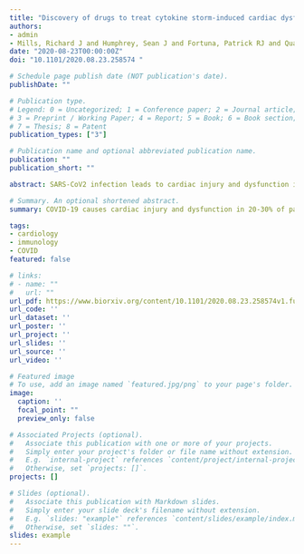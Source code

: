 ```yaml
---
title: "Discovery of drugs to treat cytokine storm-induced cardiac dysfunction using human cardiac organoids"
authors:
- admin
- Mills, Richard J and Humphrey, Sean J and Fortuna, Patrick RJ and Quaife-Ryan, Gregory A and Mehdiabadi, Neda R and Devil{\'e}e, Lynn and Voges, Holly K and Reynolds, Liam T and Krumeich, Sophie and Mathieson, Ellen and Griffen, Brendan and Titmarsh, Drew and Porrello, Enzo R and Smyth, Mark J and Engwerda, Christian R and MacDonald, Kelli PA and Bald, Tobias and James, David E and Hudson, James E
date: "2020-08-23T00:00:00Z"
doi: "10.1101/2020.08.23.258574 "

# Schedule page publish date (NOT publication's date).
publishDate: ""

# Publication type.
# Legend: 0 = Uncategorized; 1 = Conference paper; 2 = Journal article;
# 3 = Preprint / Working Paper; 4 = Report; 5 = Book; 6 = Book section;
# 7 = Thesis; 8 = Patent
publication_types: ["3"]

# Publication name and optional abbreviated publication name.
publication: ""
publication_short: ""

abstract: SARS-CoV2 infection leads to cardiac injury and dysfunction in 20-30% of hospitalized patients and higher rates of mortality in patients with pre-existing cardiovascular disease. Inflammatory factors released as part of the cytokine storm are thought to play a critical role in cardiac dysfunction in severe COVID-19 patients4. Here we use human cardiac organoids combined with high sensitivity phosphoproteomics and single nuclei RNA sequencing to identify inflammatory targets inducing cardiac dysfunction. This state-of-the-art pipeline allowed rapid deconvolution of mechanisms and identification of putative therapeutics. We identify a novel interferon-γ driven BRD4 (bromodomain protein 4)-fibrosis/iNOS axis as a key intracellular mediator of inflammation-induced cardiac dysfunction. This axis is therapeutically targetable using BRD4 inhibitors, which promoted full recovery of function in human cardiac organoids and prevented severe inflammation and death in a cytokine-storm mouse model. The BRD inhibitor INCB054329 was the most efficacious, and is a prime candidate for drug repurposing to attenuate cardiac dysfunction and improve COVID-19 mortality in humans.

# Summary. An optional shortened abstract.
summary: COVID-19 causes cardiac injury and dysfunction in 20-30% of patients. Using human cardiac organoids combined with high sensitivity phosphoproteomics, we identify the drug INCB054329 as a prime candidate for drug repurposing to attenuate cardiac dysfunction and improve COVID-19 mortality in humans.

tags:
- cardiology
- immunology
- COVID
featured: false

# links:
# - name: ""
#   url: ""
url_pdf: https://www.biorxiv.org/content/10.1101/2020.08.23.258574v1.full.pdf
url_code: ''
url_dataset: ''
url_poster: ''
url_project: ''
url_slides: ''
url_source: ''
url_video: ''

# Featured image
# To use, add an image named `featured.jpg/png` to your page's folder. 
image:
  caption: ''
  focal_point: ""
  preview_only: false

# Associated Projects (optional).
#   Associate this publication with one or more of your projects.
#   Simply enter your project's folder or file name without extension.
#   E.g. `internal-project` references `content/project/internal-project/index.md`.
#   Otherwise, set `projects: []`.
projects: []

# Slides (optional).
#   Associate this publication with Markdown slides.
#   Simply enter your slide deck's filename without extension.
#   E.g. `slides: "example"` references `content/slides/example/index.md`.
#   Otherwise, set `slides: ""`.
slides: example
---
```

